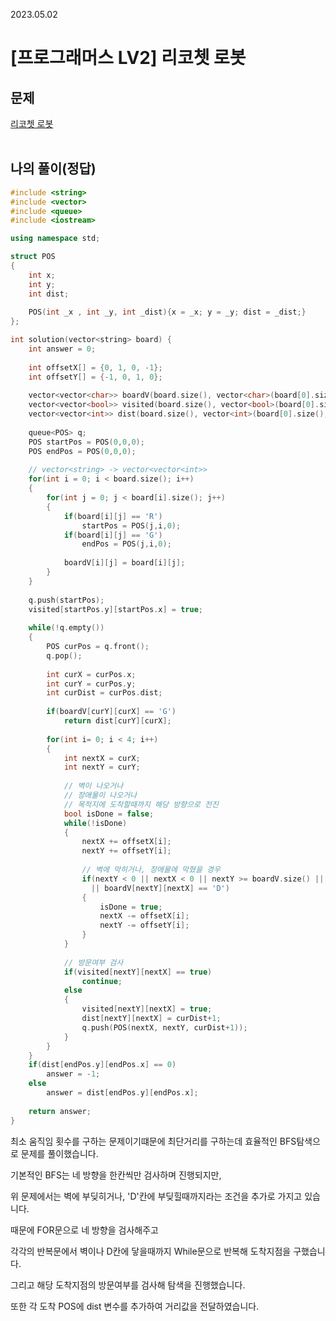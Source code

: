 2023.05.02

# __[프로그래머스 LV2] 리코쳇 로봇__


## __문제__

[리코쳇 로봇](https://school.programmers.co.kr/learn/courses/30/lessons/169199)<br><Br>

## __나의 풀이__(정답)
```c++
#include <string>
#include <vector>
#include <queue>
#include <iostream>

using namespace std;

struct POS
{
    int x;
    int y;
    int dist;
    
    POS(int _x , int _y, int _dist){x = _x; y = _y; dist = _dist;}
};

int solution(vector<string> board) {
    int answer = 0;
    
    int offsetX[] = {0, 1, 0, -1};
    int offsetY[] = {-1, 0, 1, 0};
    
    vector<vector<char>> boardV(board.size(), vector<char>(board[0].size()));
    vector<vector<bool>> visited(board.size(), vector<bool>(board[0].size(), false));
    vector<vector<int>> dist(board.size(), vector<int>(board[0].size(), 0));
    
    queue<POS> q; 
    POS startPos = POS(0,0,0);
    POS endPos = POS(0,0,0);
    
    // vector<string> -> vector<vector<int>>
    for(int i = 0; i < board.size(); i++)
    {
        for(int j = 0; j < board[i].size(); j++)
        {
            if(board[i][j] == 'R')
                startPos = POS(j,i,0);
            if(board[i][j] == 'G')
                endPos = POS(j,i,0);
            
            boardV[i][j] = board[i][j];        
        }
    }
    
    q.push(startPos);
    visited[startPos.y][startPos.x] = true;
    
    while(!q.empty())
    {
        POS curPos = q.front();
        q.pop();
        
        int curX = curPos.x;
        int curY = curPos.y;
        int curDist = curPos.dist;
        
        if(boardV[curY][curX] == 'G')
            return dist[curY][curX];
        
        for(int i= 0; i < 4; i++)
        {
            int nextX = curX; 
            int nextY = curY; 
            
            // 벽이 나오거나
            // 장애물이 나오거나
            // 목적지에 도착할때까지 해당 방향으로 전진
            bool isDone = false;
            while(!isDone)
            {
                nextX += offsetX[i];
                nextY += offsetY[i];
                
                // 벽에 막히거나, 장애물에 막혔을 경우
                if(nextY < 0 || nextX < 0 || nextY >= boardV.size() || nextX >= boardV[0].size()
                  || boardV[nextY][nextX] == 'D')
                {
                    isDone = true;
                    nextX -= offsetX[i];
                    nextY -= offsetY[i];
                }
            }
            
            // 방문여부 검사
            if(visited[nextY][nextX] == true)
                continue;
            else
            {
                visited[nextY][nextX] = true;
                dist[nextY][nextX] = curDist+1;
                q.push(POS(nextX, nextY, curDist+1));
            }
        }
    }
    if(dist[endPos.y][endPos.x] == 0)
        answer = -1;
    else
        answer = dist[endPos.y][endPos.x];
        
    return answer;
}
```

최소 움직임 횟수를 구하는 문제이기떄문에 최단거리를 구하는데 효율적인 BFS탐색으로 문제를 풀이했습니다.

기본적인 BFS는 네 방향을 한칸씩만 검사하며 진행되지만, 

위 문제에서는 벽에 부딪히거나, 'D'칸에 부딪힐때까지라는 조건을 추가로 가지고 있습니다.

때문에 FOR문으로 네 방향을 검사해주고

각각의 반복문에서 벽이나 D칸에 닿을때까지 While문으로 반복해 도착지점을 구했습니다.

그리고 해당 도착지점의 방문여부를 검사해 탐색을 진행했습니다.

또한 각 도착 POS에 dist 변수를 추가하여 거리값을 전달하였습니다.